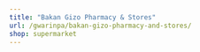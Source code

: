 ```yaml
---
title: "Bakan Gizo Pharmacy & Stores"
url: /gwarinpa/bakan-gizo-pharmacy-and-stores/
shop: supermarket
---
```

